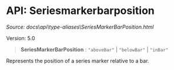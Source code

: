 # API: Seriesmarkerbarposition

*Source: docs\api\type-aliases\SeriesMarkerBarPosition.html*

Version: 5.0

> **SeriesMarkerBarPosition** : `"aboveBar"` | `"belowBar"` | `"inBar"`

Represents the position of a series marker relative to a bar.
